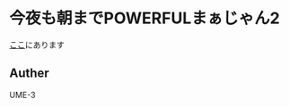 # 今夜も朝までPOWERFULまぁじゃん2


[ここ](http://dmpsoft.s17.xrea.com/data/pwmj2cut.zip)にあります


## Auther
UME-3
